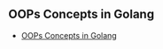 OOPs Concepts in Golang
----------------------

* [OOPs Concepts in Golang](https://talks.godoc.org/github.com/Poonam-Malve/oopsslide/oopsconcept.slide#1)
